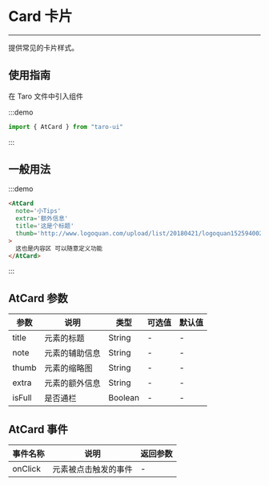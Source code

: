 # Card 卡片

---

提供常见的卡片样式。

## 使用指南

在 Taro 文件中引入组件

:::demo

```js
import { AtCard } from "taro-ui"
```

:::

## 一般用法

:::demo

```html
<AtCard
  note='小Tips'
  extra='额外信息'
  title='这是个标题'
  thumb='http://www.logoquan.com/upload/list/20180421/logoquan15259400209.PNG'
>
  这也是内容区 可以随意定义功能
</AtCard>
```

:::

## AtCard 参数

| 参数   | 说明           | 类型    | 可选值 | 默认值 |
| ------ | -------------- | ------- | ------ | ------ |
| title  | 元素的标题     | String  | -      | -      |
| note   | 元素的辅助信息 | String  | -      | -      |
| thumb  | 元素的缩略图   | String  | -      | -      |
| extra  | 元素的额外信息 | String  | -      | -      |
| isFull | 是否通栏       | Boolean | -      | -      |

## AtCard 事件

| 事件名称 | 说明                 | 返回参数 |
| -------- | -------------------- | -------- |
| onClick  | 元素被点击触发的事件 | -        |
